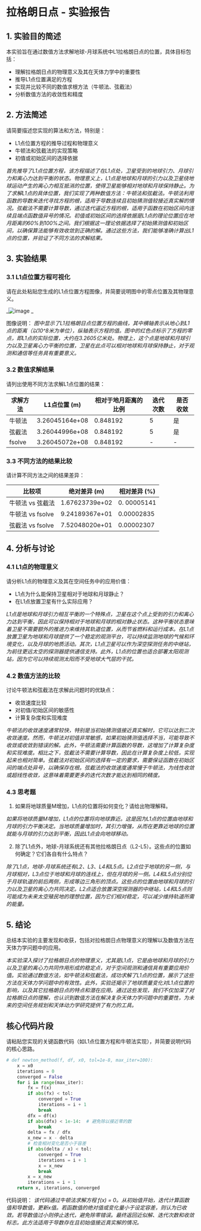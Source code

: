 # 拉格朗日点 - 实验报告

## 1. 实验目的简述

本实验旨在通过数值方法求解地球-月球系统中L1拉格朗日点的位置，具体目标包括：
- 理解拉格朗日点的物理意义及其在天体力学中的重要性
- 推导L1点位置满足的方程
- 实现并比较不同的数值求根方法（牛顿法、弦截法）
- 分析数值方法的收敛性和精度

## 2. 方法简述

请简要描述您实现的算法和方法，特别是：
- L1点位置方程的推导过程和物理意义
- 牛顿法和弦截法的实现策略
- 初值或初始区间的选择依据

_首先推导了L1点位置方程，该方程描述了在L1点处，卫星受到的地球引力、月球引力和离心力达到平衡的状态。物理意义上，L1点是地球和月球的引力以及卫星绕地球运动产生的离心力相互抵消的位置，使得卫星能够相对地球和月球保持静止。为了求解L1点的具体位置，我们实现了两种数值方法：牛顿法和弦截法。牛顿法利用函数的导数来迭代寻找方程的根，适用于导数连续且初始猜测值较接近真实解的情况。弦截法不需要计算导数，通过迭代逼近方程的根，适用于函数在初始区间内连续且端点函数值异号的情况。初值或初始区间的选择依据是L1点的理论位置应在地月距离的60%到100%之间。我们根据这一理论依据选择了初始猜测值和初始区间，以确保算法能够有效收敛到正确的解。通过这些方法，我们能够准确计算出L1点的位置，并验证了不同方法的求解结果。_

## 3. 实验结果

### 3.1 L1点位置方程可视化

请在此处粘贴您生成的L1点位置方程图像，并简要说明图中的零点位置及其物理意义。

_![image](https://github.com/user-attachments/assets/2b630124-1f87-4aca-a310-bc077d6d408a)
_

图像说明：
_图中显示了L1拉格朗日点位置方程的曲线，其中横轴表示从地心到L1点的距离（以10^8米为单位），纵轴表示方程的值。图中的红色点标示了方程的零点，即L1点的实际位置，大约在3.2605亿米处。物理上，这个点是地球和月球引力以及卫星离心力平衡的位置，卫星在此点可以相对地球和月球保持静止，对于观测和通信等任务具有重要意义。_

### 3.2 数值求解结果

请列出使用不同方法求解L1点位置的结果：

| 求解方法 |  L1点位置 (m) | 相对于地月距离的比例 | 迭代次数 | 是否收敛 |
|---------|--------------|-------------------|---------|--------|
| 牛顿法   |3.26045164e+08|     0.848192      |    5    |   是   |
| 弦截法   |3.26044996e+08|     0.848192      |    5    |   是   |
| fsolve  |3.26045072e+08|     0.848192      | -       | -      |

### 3.3 不同方法的结果比较

请计算不同方法之间的结果差异：

| 比较项 | 绝对差异 (m) | 相对差异 (%) |
|-------|------------|-------------|
| 牛顿法 vs 弦截法 |1.67623739e+02|0. 00005141|
| 牛顿法 vs fsolve |9.24189367e+01|0.00002835|
| 弦截法 vs fsolve |7.52048020e+01|0.00002307|

## 4. 分析与讨论

### 4.1 L1点的物理意义

请分析L1点的物理意义及其在空间任务中的应用价值：
- L1点为什么能保持卫星相对于地球和月球静止？
- 在L1点放置卫星有什么实际应用？

_L1点是地球和月球引力相互平衡的一个特殊点，卫星在这个点上受到的引力和离心力达到平衡，因此可以保持相对于地球和月球的相对静止状态。这种平衡状态意味着卫星不需要额外的推进力来维持其轨道位置，从而节省燃料和运行成本。在L1点放置卫星为地球和月球提供了一个稳定的观测平台，可以持续监测地球的气候和环境变化，以及月球的地质活动。其次，L1点卫星可以作为深空探测任务的中继站，为前往更远太空的探测器提供通信支持。此外，L1点的位置也适合部署太阳观测站，因为它可以持续观测太阳而不受地球大气层的干扰。_

### 4.2 数值方法的比较

讨论牛顿法和弦截法在求解此问题时的优缺点：
- 收敛速度比较
- 对初值/初始区间的敏感性
- 计算复杂度和实现难度

_牛顿法的收敛速度通常较快，特别是当初始猜测值接近真实解时，它可以达到二次收敛速度。然而，牛顿法对初值非常敏感，如果初始猜测值选择不当，可能导致不收敛或收敛到错误的解。此外，牛顿法需要计算函数的导数，这增加了计算复杂度和实现难度。相比之下，弦截法不需要计算导数，因此在计算复杂度上较低，实现起来也相对简单。弦截法对初始区间的选择有一定的要求，需要保证函数在初始区间的端点处异号，以确保存在根。弦截法的收敛速度通常慢于牛顿法，为线性收敛或超线性收敛，这意味着需要更多的迭代次数才能达到相同的精度。_

### 4.3 思考题

1. 如果将地球质量M增加，L1点的位置将如何变化？请给出物理解释。

_如果将地球质量M增加，L1点的位置将向地球靠近。这是因为L1点的位置由地球和月球的引力平衡决定。当地球质量增加时，其引力增强，从而在更靠近地球的位置就能与月球的引力达到平衡，因此L1点会向地球移动。_

2. 除了L1点外，地球-月球系统还有其他拉格朗日点（L2-L5）。这些点的位置如何确定？它们各自有什么特点？

_除了L1点，地球-月球系统还有L2、L3、L4和L5点。L2点位于地球的另一侧，与月球相对，L3点位于地球和月球的连线上，但在月球的另一侧。L4和L5点分别位于月球轨道的前后两侧，形成等边三角形的顶点。这些点的位置由地球和月球的引力以及卫星的离心力共同决定。L2点适合放置深空探测器的中继站，L4和L5点则可能成为未来太空殖民地的理想位置，因为它们相对稳定，可以减少维持轨道所需的能量。_

## 5. 结论

总结本实验的主要发现和收获，包括对拉格朗日点物理意义的理解以及数值方法在天体力学问题中的应用。

_本实验深入探讨了拉格朗日点的物理意义，尤其是L1点，它是由地球和月球的引力以及卫星的离心力共同作用形成的稳定点，对于空间观测和通信具有重要应用价值。实验通过数值方法，如牛顿法和弦截法，成功求解了L1点的位置，展示了这些方法在天体力学问题中的有效性。此外，实验还揭示了地球质量变化对L1点位置的影响，以及其它拉格朗日点的特点和潜在应用。通过这些发现，我们不仅加深了对拉格朗日点的理解，也认识到数值方法在解决复杂天体力学问题中的重要性，为未来的空间任务规划和天体动力学研究提供了有力的工具。_

## 核心代码片段

请粘贴您实现的关键函数代码（如L1点位置方程和牛顿法实现），并简要说明代码的核心思路。

```python
# def newton_method(f, df, x0, tol=1e-8, max_iter=100):
    x = x0
    iterations = 0
    converged = False
    for i in range(max_iter):
        fx = f(x)
        if abs(fx) < tol:
            converged = True
            iterations = i + 1
            break
        dfx = df(x)
        if abs(dfx) < 1e-14:  # 避免除以接近零的数
            break
        delta = fx / dfx
        x_new = x - delta
        # 检查相对变化是否小于容差
        if abs(delta / x) < tol:
            converged = True
            iterations = i + 1
            x = x_new
            break
        x = x_new
        iterations = i + 1
    return x, iterations, converged     
```

代码说明：
_该代码通过牛顿法求解方程 f(x) = 0。从初始值开始，迭代计算函数值和导数值，更新x值。若函数值的绝对值或变化量小于设定容差，则认为已收敛。若导数值过小则停止迭代，避免除零错误。最终返回近似解、迭代次数和收敛标志。此方法适用于导数存在且初始值接近真实解的情况。_
